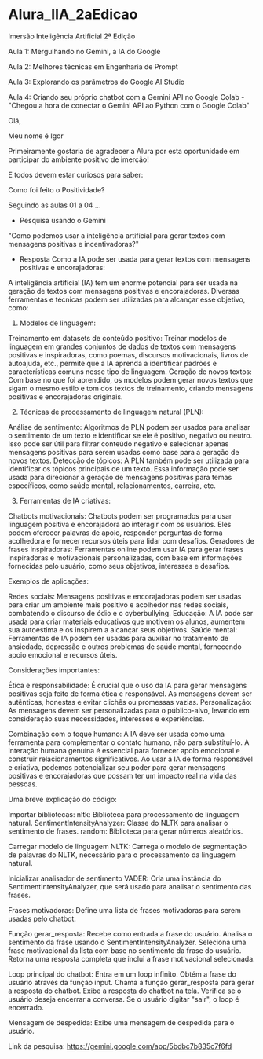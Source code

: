 # Alura_IIA_2aEdicao

Imersão Inteligência Artificial 2ª Edição

Aula 1: Mergulhando no Gemini, a IA do Google

Aula 2: Melhores técnicas em Engenharia de Prompt

Aula 3: Explorando os parâmetros do Google AI Studio

Aula 4: Criando seu próprio chatbot com a Gemini API no Google Colab - "Chegou a hora de conectar o Gemini API ao Python com o Google Colab"

Olá,

Meu nome é Igor

Primeiramente gostaria de agradecer a Alura por esta oportunidade em participar do ambiente positivo de imerção!

E todos devem estar curiosos para saber:

Como foi feito o Positividade?

Seguindo as aulas 01 a 04 ...

- Pesquisa usando o Gemini

"Como podemos usar a inteligência artificial para gerar textos com mensagens positivas e incentivadoras?"

- Resposta
Como a IA pode ser usada para gerar textos com mensagens positivas e encorajadoras:

A inteligência artificial (IA) tem um enorme potencial para ser usada na geração de textos com mensagens positivas e encorajadoras. Diversas ferramentas e técnicas podem ser utilizadas para alcançar esse objetivo, como:

1. Modelos de linguagem:

Treinamento em datasets de conteúdo positivo: Treinar modelos de linguagem em grandes conjuntos de dados de textos com mensagens positivas e inspiradoras, como poemas, discursos motivacionais, livros de autoajuda, etc., permite que a IA aprenda a identificar padrões e características comuns nesse tipo de linguagem.
Geração de novos textos: Com base no que foi aprendido, os modelos podem gerar novos textos que sigam o mesmo estilo e tom dos textos de treinamento, criando mensagens positivas e encorajadoras originais.

2. Técnicas de processamento de linguagem natural (PLN):

Análise de sentimento: Algoritmos de PLN podem ser usados para analisar o sentimento de um texto e identificar se ele é positivo, negativo ou neutro. Isso pode ser útil para filtrar conteúdo negativo e selecionar apenas mensagens positivas para serem usadas como base para a geração de novos textos.
Detecção de tópicos: A PLN também pode ser utilizada para identificar os tópicos principais de um texto. Essa informação pode ser usada para direcionar a geração de mensagens positivas para temas específicos, como saúde mental, relacionamentos, carreira, etc.

3. Ferramentas de IA criativas:

Chatbots motivacionais: Chatbots podem ser programados para usar linguagem positiva e encorajadora ao interagir com os usuários. Eles podem oferecer palavras de apoio, responder perguntas de forma acolhedora e fornecer recursos úteis para lidar com desafios.
Geradores de frases inspiradoras: Ferramentas online podem usar IA para gerar frases inspiradoras e motivacionais personalizadas, com base em informações fornecidas pelo usuário, como seus objetivos, interesses e desafios.

Exemplos de aplicações:

Redes sociais: Mensagens positivas e encorajadoras podem ser usadas para criar um ambiente mais positivo e acolhedor nas redes sociais, combatendo o discurso de ódio e o cyberbullying.
Educação: A IA pode ser usada para criar materiais educativos que motivem os alunos, aumentem sua autoestima e os inspirem a alcançar seus objetivos.
Saúde mental: Ferramentas de IA podem ser usadas para auxiliar no tratamento de ansiedade, depressão e outros problemas de saúde mental, fornecendo apoio emocional e recursos úteis.

Considerações importantes:

Ética e responsabilidade: É crucial que o uso da IA para gerar mensagens positivas seja feito de forma ética e responsável. As mensagens devem ser autênticas, honestas e evitar clichês ou promessas vazias.
Personalização: As mensagens devem ser personalizadas para o público-alvo, levando em consideração suas necessidades, interesses e experiências.

Combinação com o toque humano: A IA deve ser usada como uma ferramenta para complementar o contato humano, não para substituí-lo. A interação humana genuína é essencial para fornecer apoio emocional e construir relacionamentos significativos.
Ao usar a IA de forma responsável e criativa, podemos potencializar seu poder para gerar mensagens positivas e encorajadoras que possam ter um impacto real na vida das pessoas.

Uma breve explicação do código:

Importar bibliotecas:
  nltk: Biblioteca para processamento de linguagem natural.
  SentimentIntensityAnalyzer: Classe do NLTK para analisar o sentimento de frases.
  random: Biblioteca para gerar números aleatórios.

Carregar modelo de linguagem NLTK:
  Carrega o modelo de segmentação de palavras do NLTK, necessário para o processamento da linguagem natural.

Inicializar analisador de sentimento VADER:
  Cria uma instância do SentimentIntensityAnalyzer, que será usado para analisar o sentimento das frases.

Frases motivadoras:
  Define uma lista de frases motivadoras para serem usadas pelo chatbot.

Função gerar_resposta:
  Recebe como entrada a frase do usuário.
  Analisa o sentimento da frase usando o SentimentIntensityAnalyzer.
  Seleciona uma frase motivacional da lista com base no sentimento da frase do usuário.
  Retorna uma resposta completa que inclui a frase motivacional selecionada.

Loop principal do chatbot:
  Entra em um loop infinito.
  Obtém a frase do usuário através da função input.
  Chama a função gerar_resposta para gerar a resposta do chatbot.
  Exibe a resposta do chatbot na tela.
  Verifica se o usuário deseja encerrar a conversa.
  Se o usuário digitar "sair", o loop é encerrado.
  
Mensagem de despedida:
  Exibe uma mensagem de despedida para o usuário.

Link da pesquisa: https://gemini.google.com/app/5bdbc7b835c7f6fd
